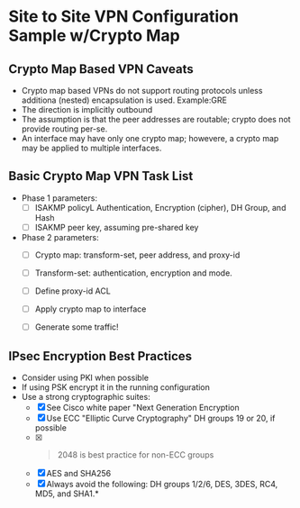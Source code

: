 # Site to Site VPN Configuration Sample w/Crypto Map

## Crypto Map Based VPN Caveats

* Crypto map based VPNs do not support routing protocols unless additiona (nested) encapsulation is used. Example:GRE
* The direction is implicitly outbound
* The assumption is that the peer addresses are routable; crypto does not provide routing per-se.
* An interface may have only one crypto map; howevere, a crypto map may be applied to multiple interfaces.

## Basic Crypto Map VPN Task List
   
* Phase 1 parameters:
    - [ ] ISAKMP policyL Authentication, Encryption (cipher), DH Group, and Hash
    - [ ] ISAKMP peer key, assuming pre-shared key

* Phase 2 parameters:
    - [ ] Crypto map: transform-set, peer address, and proxy-id
    - [ ] Transform-set: authentication, encryption and mode.
    - [ ] Define proxy-id ACL

    - [ ] Apply crypto map to interface
    - [ ] Generate some traffic!

## IPsec Encryption Best Practices

* Consider using PKI when possible
* If using PSK encrypt it in the running configuration
* Use a strong cryptographic suites:
    - [x] See Cisco white paper "Next Generation Encryption
    - [x] Use ECC "Elliptic Curve Cryptography" DH groups 19 or 20, if possible
    - [x] >2048 is best practice for non-ECC groups
    - [x] AES and SHA256
    - [x] Always avoid the following: DH groups 1/2/6, DES, 3DES, RC4, MD5, and SHA1.\*
